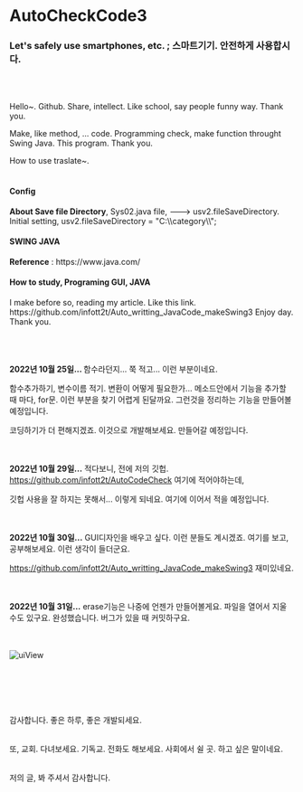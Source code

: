 # AutoCheckCode3

<h3>Let's safely use smartphones, etc. ; 스마트기기. 안전하게 사용합시다.</h3><br/><br/>


Hello~. Github. Share, intellect. Like school, say people funny way. Thank you.

Make, like method, ... code. Programming check, make function throught Swing Java. This program. Thank you.

How to use traslate~.<br/><br/>


<h4>Config</h4> <b>About Save file Directory</b>, Sys02.java file, ---> usv2.fileSaveDirectory. Initial setting,  usv2.fileSaveDirectory = "C:\\category\\";

<h4>SWING JAVA</h4> <b>Reference</b> : https://www.java.com/  

<h4>How to study, Programing GUI, JAVA</h4> I make before so, reading my article. Like this link. https://github.com/infott2t/Auto_writting_JavaCode_makeSwing3 Enjoy day. Thank you.
<br/><br/><br/><br/>

<b>2022년 10월 25일... </b>함수라던지... 쭉 적고... 이런 부분이네요.

함수추가하기, 변수이름 적기. 변환이 어떻게 필요한가... 메소드안에서 기능을 추가할 때 마다, for문. 이런 부분을 찾기 어렵게 된달까요. 그런것을 정리하는 기능을 만들어볼 예정입니다.

코딩하기가 더 편해지겠죠. 이것으로 개발해보세요. 만들어갈 예정입니다.  
<br/><br/>

<b>2022년 10월 29일...</b> 적다보니, 전에 저의 깃헙.  https://github.com/infott2t/AutoCodeCheck 여기에 적어야하는데, 
                                           
깃헙 사용을 잘 하지는 못해서... 이렇게 되네요. 여기에 이어서 적을 예정입니다.
<br/><br/><br/>

<b>2022년 10월 30일...</b> GUI디자인을 배우고 싶다. 이런 분들도 계시겠죠. 여기를 보고, 공부해보세요. 이런 생각이 들더군요.

https://github.com/infott2t/Auto_writting_JavaCode_makeSwing3 재미있네요. 
<br/><br/><br/>

<b>2022년 10월 31일...</b> erase기능은 나중에 언젠가 만들어볼게요. 파일을 열어서 지울 수도 있구요. 완성했습니다. 버그가 있을 때 커밋하구요.

<br/><br/>
![uiView](https://user-images.githubusercontent.com/25080178/198994831-e8bec197-9e42-4efc-9fa0-313151e93f43.PNG)

<br/><br/><br/><br/>

감사합니다. 좋은 하루, 좋은 개발되세요.<br/><br/>

또, 교회. 다녀보세요. 기독교. 전화도 해보세요. 사회에서 쉴 곳. 하고 싶은 말이네요.<br/><br/>


저의 글, 봐 주셔서 감사합니다.
